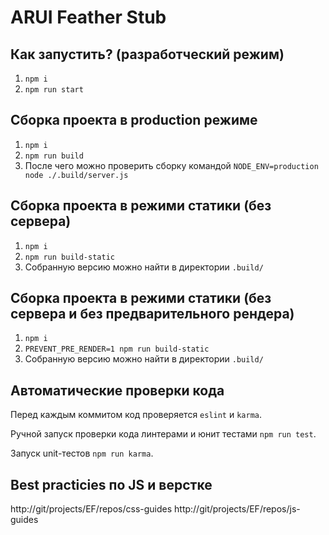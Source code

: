 ARUI Feather Stub
=================

Как запустить? (разработческий режим)
-------------------------------------

1. `npm i`
2. `npm run start`

Сборка проекта в production режиме
----------------------------------

1. `npm i`
2. `npm run build`
3. После чего можно проверить сборку командой `NODE_ENV=production node ./.build/server.js`

Сборка проекта в режими статики (без сервера)
---------------------------------------------

1. `npm i`
2. `npm run build-static`
3. Собранную версию можно найти в директории `.build/`

Сборка проекта в режими статики (без сервера и без предварительного рендера)
----------------------------------------------------------------------------

1. `npm i`
2. `PREVENT_PRE_RENDER=1 npm run build-static`
3. Собранную версию можно найти в директории `.build/`

Автоматические проверки кода
----------------------------

Перед каждым коммитом код проверяется `eslint` и `karma`.

Ручной запуск проверки кода линтерами и юнит тестами `npm run test`.

Запуск unit-тестов `npm run karma`.


Best practicies по JS и верстке
-------------------------------

http://git/projects/EF/repos/css-guides
http://git/projects/EF/repos/js-guides
